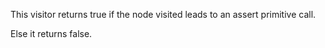 This visitor returns true if the node visited leads to an assert primitive call.

Else it returns false.
